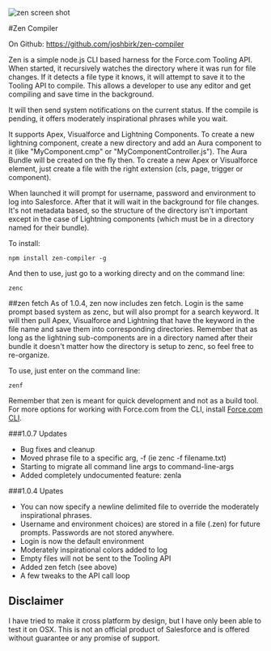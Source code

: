 

![zen screen shot](http://i.imgur.com/o2Oaudo.gif)

#Zen Compiler

On Github: https://github.com/joshbirk/zen-compiler

Zen is a simple node.js CLI based harness for the Force.com Tooling API. When started, it recursively watches the directory where it was run for file changes.  If it detects a file type it knows, it will attempt to save it to the Tooling API to compile.  This allows a developer to use any editor and get compiling and save time in the background.

It will then send system notifications on the current status.  If the compile is pending, it offers moderately inspirational phrases while you wait.

It supports Apex, Visualforce and Lightning Components.  To create a new lightning component, create a new directory and add an Aura component to it (like "MyComponent.cmp" or "MyComponentController.js").  The Aura Bundle will be created on the fly then.  To create a new Apex or Visualforce element, just create a file with the right extension (cls, page, trigger or component).

When launched it will prompt for username, password and environment to log into Salesforce.  After that it will wait in the background for file changes.  It's not metadata based, so the structure of the directory isn't important except in the case of Lightning components (which must be in a directory named for their bundle).

To install:

```
npm install zen-compiler -g
```

And then to use, just go to a working directy and on the command line:

```
zenc
```

##zen fetch
As of 1.0.4, zen now includes zen fetch.  Login is the same prompt based system as zenc, but will also prompt for a search keyword.  It will then pull Apex, Visualforce and Lightning that have the keyword in the file name and save them into corresponding directories.  Remember that as long as the lightning sub-components are in a directory named after their bundle it doesn't matter how the directory is setup to zenc, so feel free to re-organize.

To use, just enter on the command line:

```
zenf
```

Remember that zen is meant for quick development and not as a build tool.  For more options for working with Force.com from the CLI, install [Force.com CLI](https://force-cli.heroku.com/).

###1.0.7 Updates
* Bug fixes and cleanup
* Moved phrase file to a specific arg, -f (ie zenc -f filename.txt)
* Starting to migrate all command line args to command-line-args
* Added completely undocumented feature: zenla


###1.0.4 Upates
* You can now specify a newline delimited file to override the moderately inspirational phrases.
* Username and environment choices) are stored in a file (.zen) for future prompts.  Passwords are not stored anywhere.
* Login is now the default environment
* Moderately inspirational colors added to log
* Empty files will not be sent to the Tooling API
* Added zen fetch (see above)
* A few tweaks to the API call loop




## Disclaimer
I have tried to make it cross platform by design, but I have only been able to test it on OSX.  This is not an official product of Salesforce and is offered without guarantee or any promise of support.
